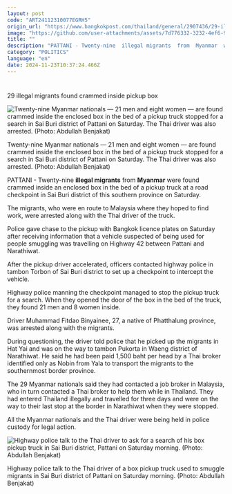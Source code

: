 ```yaml
---
layout: post
code: "ART24112310077EGRH5"
origin_url: "https://www.bangkokpost.com/thailand/general/2907436/29-illegal-migrants-found-crammed-inside-pickup-box"
image: "https://github.com/user-attachments/assets/7d776332-3232-4ef6-9582-eea70922a98e"
title: ""
description: "PATTANI - Twenty-nine  illegal migrants  from  Myanmar  were found crammed inside an enclosed box in the bed of a pickup truck at a road checkpoint in Sai Buri district of this southern province on Saturday."
category: "POLITICS"
language: "en"
date: 2024-11-23T10:37:24.466Z
---
```


# 

29 illegal migrants found crammed inside pickup box

![Twenty-nine Myanmar nationals — 21 men and eight women — are found crammed inside the enclosed box in the bed of a pickup truck stopped for a search in Sai Buri district of Pattani on Saturday. The Thai driver was also arrested. (Photo: Abdullah Benjakat)](https://static.bangkokpost.com/media/content/20241123/c1_2907436.jpg)

Twenty-nine Myanmar nationals — 21 men and eight women — are found crammed inside the enclosed box in the bed of a pickup truck stopped for a search in Sai Buri district of Pattani on Saturday. The Thai driver was also arrested. (Photo: Abdullah Benjakat)

PATTANI - Twenty-nine **illegal migrants** from **Myanmar** were found crammed inside an enclosed box in the bed of a pickup truck at a road checkpoint in Sai Buri district of this southern province on Saturday.

The migrants, who were en route to Malaysia where they hoped to find work, were arrested along with the Thai driver of the truck.

Police gave chase to the pickup with Bangkok licence plates on Saturday after receiving information that a vehicle suspected of being used for people smuggling was travelling on Highway 42 between Pattani and Narathiwat.

After the pickup driver accelerated, officers contacted highway police in tambon Torbon of Sai Buri district to set up a checkpoint to intercept the vehicle.

Highway police manning the checkpoint managed to stop the pickup truck for a search. When they opened the door of the box in the bed of the truck, they found 21 men and 8 women inside.

Driver Muhammad Fitdao Binyainee, 27, a native of Phatthalung province, was arrested along with the migrants.

During questioning, the driver told police that he picked up the migrants in Hat Yai and was on the way to tambon Pukorta in Waeng district of Narathiwat. He said he had been paid 1,500 baht per head by a Thai broker identified only as Nobin from Yala to transport the migrants to the southernmost border province.

The 29 Myanmar nationals said they had contacted a job broker in Malaysia, who in turn contacted a Thai broker to help them while in Thailand. They had entered Thailand illegally and travelled for three days and were on the way to their last stop at the border in Narathiwat when they were stopped.

All the Myanmar nationals and the Thai driver were being held in police custody for legal action. 

![Highway police talk to the Thai driver to ask for a search of his box pickup truck in Sai Buri district, Pattani on Saturday morning. (Photo: Abdullah Benjakat)](https://static.bangkokpost.com/media/content/20241123/5356936.jpg)

Highway police talk to the Thai driver of a box pickup truck used to smuggle migrants in Sai Buri district of Pattani on Saturday morning. (Photo: Abdullah Benjakat)